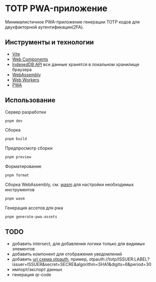 # TOTP PWA-приложение

Минималистичное PWA-приложение генерации TOTP кодов для двухфакторной аутентификации(2FA).

## Инструменты и технологии

- [Vite](https://vitejs.dev/)
- [Web Components](https://developer.mozilla.org/en-US/docs/Web/API/Web_components)
- [IndexedDB API](https://developer.mozilla.org/en-US/docs/Web/API/IndexedDB_API) все данные хранятся в локальном хранилище браузера
- [WebAssembly](https://webassembly.org/)
- [Web Workers](https://developer.mozilla.org/en-US/docs/Web/API/Worker/Worker)
- [PWA](https://vite-pwa-org.netlify.app/)

## Использование

Сервер разработки

```bash
pnpm dev
```

Сборка

```bash
pnpm build
```

Предпросмотр сборки

```bash
pnpm preview
```

Форматирование

```bash
pnpm format
```

Сборка WebAssembly, см. [wasm](./wasm/README.md) для настройки необходимых инструментов

```bash
pnpm wasm
```

Генерация ассетов для pwa

```bash
pnpm generate-pwa-assets
```

## TODO

- добавить intersect, для добавления логики только для видимых элементов
- добавить компонент для отображения уведомлений
- добавить [uri схема otpauth](https://github.com/google/google-authenticator/wiki/Key-Uri-Format), пример, otpauth://totp/ISSUER:LABEL?issuer=ISSUER&secret=SECRE&algorithm=SHA1&digits=6&period=30
- импорт/экспорт данных
- генерация qr-code

